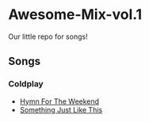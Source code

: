 # Awesome-Mix-vol.1

Our little repo for songs!

## Songs
### Coldplay
 - [Hymn For The Weekend](https://www.youtube.com/watch?v=YykjpeuMNEk)
 - [Something Just Like This](https://www.youtube.com/watch?v=FM7MFYoylVs)

